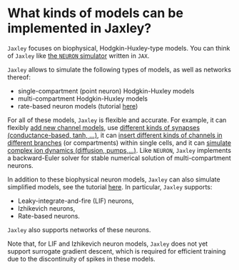 # What kinds of models can be implemented in Jaxley?

`Jaxley` focuses on biophysical, Hodgkin-Huxley-type models. You can think of `Jaxley` like [the `NEURON` simulator](https://neuron.yale.edu/neuron/) written in `JAX`.

`Jaxley` allows to simulate the following types of models, as well as networks thereof:

- single-compartment (point neuron) Hodgkin-Huxley models
- multi-compartment Hodgkin-Huxley models
- rate-based neuron models (tutorial [here](https://jaxley.readthedocs.io/en/latest/faq/question_04.html))

For all of these models, `Jaxley` is flexible and accurate. For example, it can flexibly [add new channel models](https://jaxley.readthedocs.io/en/latest/tutorials/05_channel_and_synapse_models.html), use [different kinds of synapses (conductance-based, tanh, ...)](https://github.com/jaxleyverse/jaxley/tree/main/jaxley/synapses), it can [insert different kinds of channels in different branches](https://jaxley.readthedocs.io/en/latest/tutorials/01_morph_neurons.html) (or compartments) within single cells, and it can [simulate complex ion dynamics (diffusion, pumps,...)](https://jaxley.readthedocs.io/en/latest/tutorials/11_ion_dynamics.html). Like `NEURON`, `Jaxley` implements a backward-Euler solver for stable numerical solution of multi-compartment neurons.

In addition to these biophysical neuron models, `Jaxley` can also simulate simplified models, see the tutorial [here](https://jaxley.readthedocs.io/en/latest/tutorials/12_simplified_models.html). In particular, `Jaxley` supports:
- Leaky-integrate-and-fire (LIF) neurons,  
- Izhikevich neurons,  
- Rate-based neurons.  

`Jaxley` also supports networks of these neurons.

Note that, for LIF and Izhikevich neuron models, `Jaxley` does not yet support surrogate gradient descent, which is required for efficient training due to the discontinuity of spikes in these models.